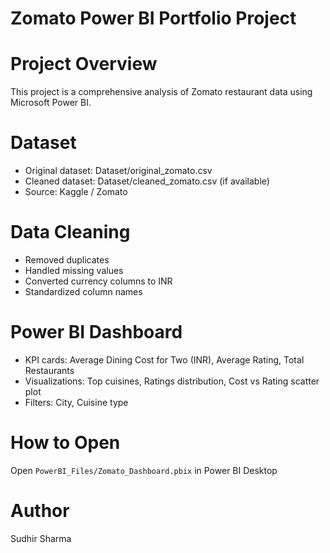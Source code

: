 # Zomato Power BI Portfolio Project

# Project Overview
This project is a comprehensive analysis of Zomato restaurant data using Microsoft Power BI.

# Dataset
- Original dataset: Dataset/original_zomato.csv
- Cleaned dataset: Dataset/cleaned_zomato.csv (if available)
- Source: Kaggle / Zomato

# Data Cleaning
- Removed duplicates
- Handled missing values
- Converted currency columns to INR
- Standardized column names

# Power BI Dashboard
- KPI cards: Average Dining Cost for Two (INR), Average Rating, Total Restaurants
- Visualizations: Top cuisines, Ratings distribution, Cost vs Rating scatter plot
- Filters: City, Cuisine type

# How to Open
Open `PowerBI_Files/Zomato_Dashboard.pbix` in Power BI Desktop
# Author
Sudhir Sharma
